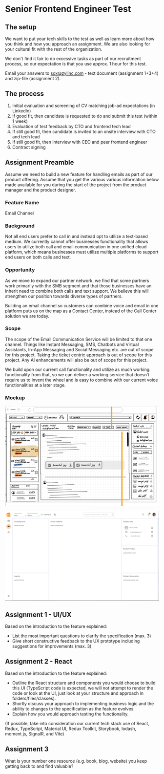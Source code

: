 # Senior Frontend Engineer Test

## The setup

We want to put your tech skills to the test as well as learn more about how you think and how you approach an assignment. We are also looking for your cultural fit with the rest of the organization.

We don't find it fair to do excessive tasks as part of our recruitment process, so our expectation is that you use approx. 1 hour for this test.

Email your answers to sox@zylinc.com - text document (assignment 1+3+4) and zip-file (assignment 2).

## The process

1. Initial evaluation and screening of CV matching job-ad expectations (in LinkedIn)
2. If good fit, then candidate is requested to do and submit this test (within 1 week)
3. Evaluation of test feedback by CTO and frontend tech lead
4. If still good fit, then candidate is invited to an onsite interview with CTO and tech lead
5. If still good fit, then interview with CEO and peer frontend engineer
6. Contract signing

## Assignment Preamble

Assume we need to build a new feature for handling emails as part of our product offering. Assume that you get the various various information below made available for you during the start of the project from the product manager and the product designer.

### Feature Name

Email Channel

### Background

Not all end users prefer to call in and instead opt to utilize a text-based medium. We currently cannot offer businesses functionality that allows users to utilize both call and email communication in one unified cloud platform, which means businesses must utilize multiple platforms to support end users on both calls and text.

### Opportunity

As we move to expand our partner network, we find that some partners work primarily with the SMB segment and that those businesses have an inherit need to combine both calls and text support. We believe this will strengthen our position towards diverse types of partners.  

Building an email channel so customers can combine voice and email in one platform puts us on the map as a Contact Center, instead of the Call Center solution we are today.

### Scope

The scope of the Email Communication Service will be limited to that one channel. Things like Instant Messaging, SMS, Chatbots and Virtual Assistants, In-App Messaging and Social Messaging etc. are out of scope for this project. Taking the ticket centric approach is out of scope for this project. Any AI enhancements will also be out of scope for this project. 

We build upon our current call functionality and utilize as much working functionality from that, so we can deliver a working service that doesn’t require us to invent the wheel and is easy to combine with our current voice functionalities at a later stage. 

### Mockup

![Test 01](senior-frontend-engineer-test-01.png)

![Test 02](senior-frontend-engineer-test-02.png)

## Assignment 1 - UI/UX

Based on the introduction to the feature explained:

- List the most important questions to clarify the specification (max. 3)
- Give short constructive feedback to the UX prototype including suggestions for improvements (max. 3)

## Assignment 2 - React

Based on the introduction to the feature explained:

- Outline the React structure and components you would choose to build this UI (TypeScript code is expected, we will not attempt to render the code or look at the UI, just look at your structure and approach in folders/files/classes).
- Shortly discuss your approach to implementing business logic and the ability to changes to the specification as the feature evolves.
- Explain how you would approach testing the functionality.

(If possible, take into consideration our current tech stack use of React, Redux, TypeScript, Material UI, Redux Toolkit, Storybook, lodash, moment.js, SignalR, and Vite)

## Assignment 3

What is your number one resource (e.g. book, blog, website) you keep getting back to and find valuable?